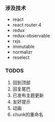 ### 涉及技术
* react
* react router 4
* redux
* redux-observable
* rxjs
* immutable
* normalizr
* reselect

### TODOS
1. 回到顶部
2. 回复尾巴
3. 已发布主题更新
4. 友好提示
5. 动画
6. chunk的重命名


